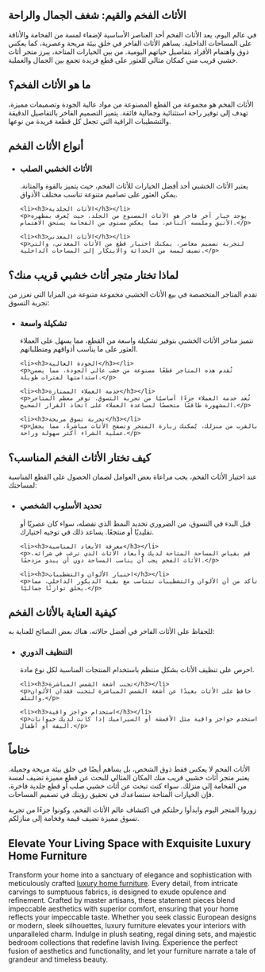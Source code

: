 <h2>الأثاث الفخم والقيم: شغف الجمال والراحة</h2>

<p>في عالم اليوم، يعد الأثاث الفخم أحد العناصر الأساسية لإضفاء لمسة من الفخامة والأناقة على المساحات الداخلية. يساهم الأثاث الفاخر في خلق بيئة مريحة وعصرية، كما يعكس ذوق واهتمام الأفراد بتفاصيل حياتهم اليومية. من بين الخيارات المتاحة، يبرز متجر أثاث خشبي قريب مني كمكان مثالي للعثور على قطع فريدة تجمع بين الجمال والعملية.</p>

<h2>ما هو الأثاث الفخم؟</h2>

<p>الأثاث الفخم هو مجموعة من القطع المصنوعة من مواد عالية الجودة وتصميمات مميزة، تهدف إلى توفير راحة استثنائية وجمالية فائقة. يتميز التصميم الفاخر بالتفاصيل الدقيقة والتشطيبات الراقية التي تجعل كل قطعة فريدة من نوعها.</p>

<h2>أنواع الأثاث الفخم</h2>

<ul>
    <li><h3>الأثاث الخشبي الصلب</h3></li>
    <p>يعتبر الأثاث الخشبي أحد أفضل الخيارات للأثاث الفخم، حيث يتميز بالقوة والمتانة. يمكن العثور على تصاميم متنوعة تناسب مختلف الأذواق.</p>
    
    <li><h3>الأثاث الجلدية</h3></li>
    <p>يوجد خيار آخر فاخر هو الأثاث المصنوع من الجلد، حيث يُعرف بمظهره الأنيق وملمسه الناعم، مما يعكس مستوى من الفخامة يستحق الاهتمام.</p>

    <li><h3>الأثاث المعدني</h3></li>
    <p>لتجربة تصميم معاصر، يمكنك اختيار قطع من الأثاث المعدني، والتي تضيف لمسة من الحداثة والابتكار إلى المساحات الداخلية.</p>
</ul>

<h2>لماذا تختار متجر أثاث خشبي قريب منك؟</h2>

<p>تقدم المتاجر المتخصصة في بيع الأثاث الخشبي مجموعة متنوعة من المزايا التي تعزز من تجربة التسوق:</p>

<ul>
    <li><h3>تشكيلة واسعة</h3></li>
    <p>تتميز متاجر الأثاث الخشبي بتوفير تشكيلة واسعة من القطع، مما يسهل على العملاء العثور على ما يناسب أذواقهم ومتطلباتهم.</p>

    <li><h3>الجودة العالية</h3></li>
    <p>تُقدم هذه المتاجر قطعًا مصنوعة من خشب عالي الجودة، مما يضمن استدامتها لفترات طويلة.</p>

    <li><h3>خدمة العملاء الممتازة</h3></li>
    <p>تُعد خدمة العملاء جزءًا أساسيًا من تجربة التسوق. توفر معظم المتاجر المشهورة طاقمًا متخصصًا لمساعدة العملاء على اتخاذ القرار الصحيح.</p>

    <li><h3>تجربة تسوق مريحة</h3></li>
    <p>بالقرب من منزلك، يُمكنك زيارة المتجر وتصفح الأثاث مباشرةً، مما يجعل عملية الشراء أكثر سهولة وراحة.</p>
</ul>

<h2>كيف تختار الأثاث الفخم المناسب؟</h2>

<p>عند اختيار الأثاث الفخم، يجب مراعاة بعض العوامل لضمان الحصول على القطع المناسبة لمساحتك:</p>

<ul>
    <li><h3>تحديد الأسلوب الشخصي</h3></li>
    <p>قبل البدء في التسوق، من الضروري تحديد النمط الذي تفضله، سواء كان عصريًا أو تقليديًا أو منتجعًا. يساعد ذلك في توجيه اختيارك.</p>

    <li><h3>معرفة الأبعاد المناسبة</h3></li>
    <p>قم بقياس المساحة المتاحة لديك وأبعاد الأثاث الذي ترغب في شرائه. الأثاث الفخم يجب أن يناسب المساحة دون أن يبدو مزدحمًا.</p>

    <li><h3>اختيار الألوان والتشطيبات</h3></li>
    <p>تأكد من أن الألوان والتشطيبات تتناسب مع بقية الديكور الداخلي، مما يخلق توازنًا جماليًا.</p>
</ul>

<h2>كيفية العناية بالأثاث الفخم</h2>

<p>للحفاظ على الأثاث الفاخر في أفضل حالاته، هناك بعض النصائح للعناية به:</p>

<ul>
    <li><h3>التنظيف الدوري</h3></li>
    <p>احرص على تنظيف الأثاث بشكل منتظم باستخدام المنتجات المناسبة لكل نوع مادة.</p>

    <li><h3>تجنب أشعة الشمس المباشرة</h3></li>
    <p>حافظ على الأثاث بعيدًا عن أشعة الشمس المباشرة لتجنب فقدان الألوان والتلف.</p>

    <li><h3>استخدام حواجز واقية</h3></li>
    <p>استخدم حواجز واقية مثل الأقمشة أو السيراميك إذا كانت لديك حيوانات أليفة أو أطفال.</p>
</ul>

<h2>ختاماً</h2>

<p>الأثاث الفخم لا يعكس فقط ذوق الشخص، بل يساهم أيضًا في خلق بيئة مريحة وجميلة. يعتبر متجر أثاث خشبي قريب منك المكان المثالي للبحث عن قطع مميزة تضيف لمسة من الفخامة إلى منزلك. سواء كنت تبحث عن أثاث خشبي صلب أو قطع جلدية فاخرة، فإن الخيارات المتاحة ستساعدك في تحقيق رؤيتك في تصميم المساحات.</p> 

<p>زوروا المتجر اليوم وابدأوا رحلتكم في اكتشاف عالم الأثاث الفخم، وكونوا جزءًا من تجربة تسوق مميزة تضيف قيمة وفخامة إلى منازلكم.</p> <h2>Elevate Your Living Space with Exquisite Luxury Home Furniture</h2>

<p>Transform your home into a sanctuary of elegance and sophistication with meticulously crafted <a href="https://www.mobiliacleopatra.com/">luxury home furniture</a>. Every detail, from intricate carvings to sumptuous fabrics, is designed to exude opulence and refinement. Crafted by master artisans, these statement pieces blend impeccable aesthetics with superior comfort, ensuring that your home reflects your impeccable taste. Whether you seek classic European designs or modern, sleek silhouettes, luxury furniture elevates your interiors with unparalleled charm. Indulge in plush seating, regal dining sets, and majestic bedroom collections that redefine lavish living. Experience the perfect fusion of aesthetics and functionality, and let your furniture narrate a tale of grandeur and timeless beauty.</p>
